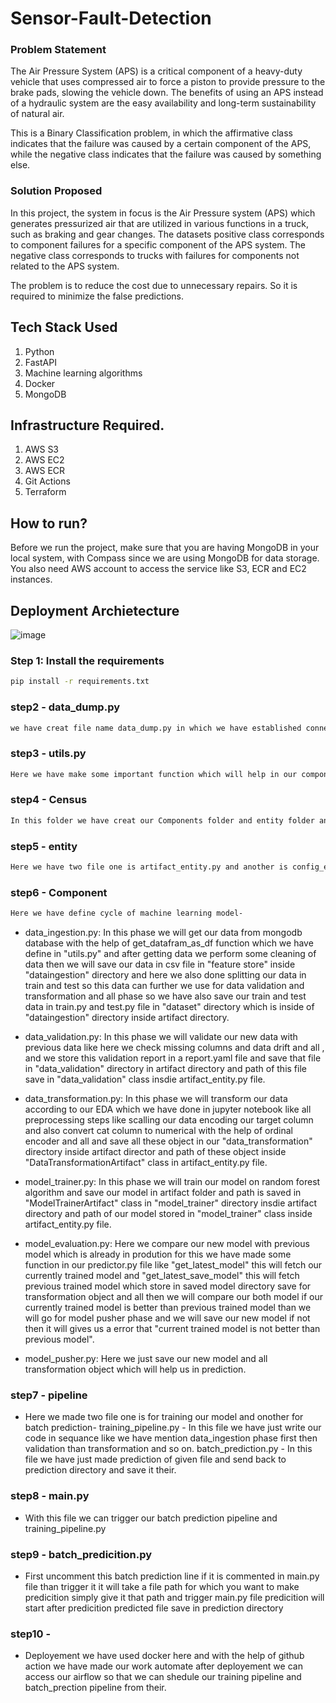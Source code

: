 # Sensor-Fault-Detection

### Problem Statement
The Air Pressure System (APS) is a critical component of a heavy-duty vehicle that uses compressed air to force a piston to provide pressure to the brake pads, slowing the vehicle down. The benefits of using an APS instead of a hydraulic system are the easy availability and long-term sustainability of natural air.

This is a Binary Classification problem, in which the affirmative class indicates that the failure was caused by a certain component of the APS, while the negative class
indicates that the failure was caused by something else.

### Solution Proposed 
In this project, the system in focus is the Air Pressure system (APS) which generates pressurized air that are utilized in various functions in a truck, such as braking and gear changes. The datasets positive class corresponds to component failures for a specific component of the APS system. The negative class corresponds to trucks with failures for components not related to the APS system.

The problem is to reduce the cost due to unnecessary repairs. So it is required to minimize the false predictions.
## Tech Stack Used
1. Python 
2. FastAPI 
3. Machine learning algorithms
4. Docker
5. MongoDB

## Infrastructure Required.

1. AWS S3
2. AWS EC2
3. AWS ECR
4. Git Actions
5. Terraform

## How to run?
Before we run the project, make sure that you are having MongoDB in your local system, with Compass since we are using MongoDB for data storage. You also need AWS account to access the service like S3, ECR and EC2 instances.


## Deployment Archietecture
![image](https://user-images.githubusercontent.com/57321948/193536973-4530fe7d-5509-4609-bfd2-cd702fc82423.png)


### Step 1: Install the requirements
```bash
pip install -r requirements.txt
```
### step2 - data_dump.py
```bash
we have creat file name data_dump.py in which we have established connection with mongodb database and dump data in database.
```

### step3 - utils.py
```bash
Here we have make some important function which will help in our component part.
```

### step4 - Census 
```bash
In this folder we have creat our Components folder and entity folder and pipeline folder.
```

### step5 - entity
```bash
Here we have two file one is artifact_entity.py and another is config_entity.py config_entity.py - Here we store some important input like what all input it takes while initiating our class example in data_ingestion.py file it will take training_pipeline class which help us to make artifact directory in current directory and also store some pre define path. artifact_entity.py - Here we store output of our component files like generally we store file path and all here.
```

### step6 - Component
```bash
Here we have define cycle of machine learning model-
```

* data_ingestion.py: In this phase we will get our data from mongodb database with the help of get_datafram_as_df function which we have define in "utils.py" and after getting data we perform some cleaning of data then we will save our data in csv file in "feature store" inside "dataingestion" directory and here we also done splitting our data in train and test so this data can further we use for data validation and transformation and all phase so we have also save our train and test data in train.py and test.py file in "dataset" directory which is inside of "dataingestion" directory inside artifact directory.


* data_validation.py: In this phase we will validate our new data with previous data like here we check missing columns and data drift and all , and we store this validation report in a report.yaml file and save that file in "data_validation" directory in artifact directory and path of this file save in "data_validation" class insdie artifact_entity.py file.

* data_transformation.py: In this phase we will transform our data according to our EDA which we have done in jupyter notebook like all preprocessing steps like scalling our data encoding our target column and also convert cat column to numerical with the help of ordinal encoder and all and save all these object in our "data_transformation" directory inside artifact director and path of these object inside "DataTransformationArtifact" class in artifact_entity.py file.

* model_trainer.py: In this phase we will train our model on random forest algorithm and save our model in artifact folder and path is saved in "ModelTrainerArtifact" class in "model_trainer" directory insdie artifact directory and path of our model stored in "model_trainer" class inside artifact_entity.py file.

* model_evaluation.py: Here we compare our new model with previous model which is already in prodution for this we have made some function in our predictor.py file like "get_latest_model" this will fetch our currently trained model and "get_latest_save_model" this will fetch previous trained model which store in saved model directory save for transformation object and all then we will compare our both model if our currently trained model is better than previous trained model than we will go for model pusher phase and we will save our new model if not then it will gives us a error that "current trained model is not better than previous model".

* model_pusher.py: Here we just save our new model and all transformation object which will help us in prediction.

### step7 - pipeline
* Here we made two file one is for training our model and onother for batch prediction- training_pipeline.py - In this file we have just write our code in sequance like we have mention data_ingestion phase first then validation than transformation and so on. batch_prediction.py - In this file we have just made prediction of given file and send back to prediction directory and save it their.

### step8 - main.py
* With this file we can trigger our batch prediction pipeline and training_pipeline.py

### step9 - batch_predicition.py
* First uncomment this batch prediction line if it is commented in main.py file than trigger it it will take a file path for which you want to make predicition simply give it that path and trigger main.py file predicition will start after predicition predicted file save in prediction directory

### step10 - 
* Deployement we have used docker here and with the help of github action we have made our work automate after deployement we can access our airflow so that we can shedule our training pipeline and batch_prection pipeline from their.
